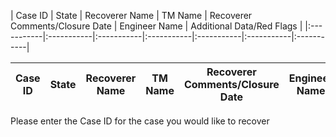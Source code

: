 | Case ID | State | Recoverer Name | TM Name | Recoverer Comments/Closure Date | Engineer Name | Additional Data/Red Flags | |:-----------|:-----------|:-----------|:-----------|:-----------|:-----------|:-----------| 

| Case ID | State | Recoverer Name | TM Name | Recoverer Comments/Closure Date | Engineer Name | Additional Data/Red Flags | 
|-----------|-----------|-----------|-----------|-----------|-----------|-----------|



Please enter the Case ID for the case you would like to recover
